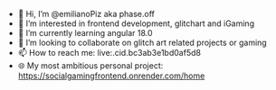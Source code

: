 - 👋 Hi, I’m @emilianoPiz aka phase.off
- 👀 I’m interested in frontend development, glitchart and iGaming 
- 🌱 I’m currently learning angular 18.0
- 💞️ I’m looking to collaborate on glitch art related projects or gaming
- 📫 How to reach me: live:.cid.bc3ab3e1bd0af5d8
- 🌐 My most ambitious personal project: https://socialgamingfrontend.onrender.com/home
<!---
emilianoPiz/emilianoPiz is a ✨ special ✨ repository because its `README.md` (this file) appears on your GitHub profile.
You can click the Preview link to take a look at your changes.
--->

